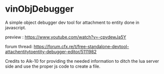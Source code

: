 # vinObjDebugger
 A simple object debugger dev tool for attachment to entity done in javascript.

preview : https://www.youtube.com/watch?v=-cpvdewJa5Y

forum thread: https://forum.cfx.re/t/free-standalone-devtool-attachentitytoentity-debugger-editor/5111982

Credits to Aik-10 for providing the needed information to ditch the lua server side and use the proper js code to create a file.
